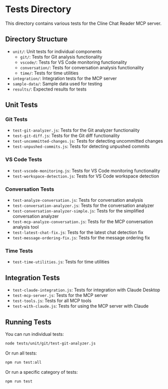# Tests Directory

This directory contains various tests for the Cline Chat Reader MCP server.

## Directory Structure

- `unit/`: Unit tests for individual components
  - `git/`: Tests for Git analysis functionality
  - `vscode/`: Tests for VS Code monitoring functionality
  - `conversation/`: Tests for conversation analysis functionality
  - `time/`: Tests for time utilities
- `integration/`: Integration tests for the MCP server
- `sample-data/`: Sample data used for testing
- `results/`: Expected results for tests

## Unit Tests

### Git Tests

- `test-git-analyzer.js`: Tests for the Git analyzer functionality
- `test-git-diff.js`: Tests for the Git diff functionality
- `test-uncommitted-changes.js`: Tests for detecting uncommitted changes
- `test-unpushed-commits.js`: Tests for detecting unpushed commits

### VS Code Tests

- `test-vscode-monitoring.js`: Tests for VS Code monitoring functionality
- `test-workspace-detection.js`: Tests for VS Code workspace detection

### Conversation Tests

- `test-analyze-conversation.js`: Tests for conversation analysis
- `test-conversation-analyzer.js`: Tests for the conversation analyzer
- `test-conversation-analyzer-simple.js`: Tests for the simplified conversation analyzer
- `test-mcp-analyze-conversation.js`: Tests for the MCP conversation analysis tool
- `test-latest-chat-fix.js`: Tests for the latest chat detection fix
- `test-message-ordering-fix.js`: Tests for the message ordering fix

### Time Tests

- `test-time-utilities.js`: Tests for time utilities

## Integration Tests

- `test-claude-integration.js`: Tests for integration with Claude Desktop
- `test-mcp-server.js`: Tests for the MCP server
- `test-tools.js`: Tests for all MCP tools
- `test-with-claude.js`: Tests for using the MCP server with Claude

## Running Tests

You can run individual tests:

```bash
node tests/unit/git/test-git-analyzer.js
```

Or run all tests:

```bash
npm run test:all
```

Or run a specific category of tests:

```bash
npm run test
```
